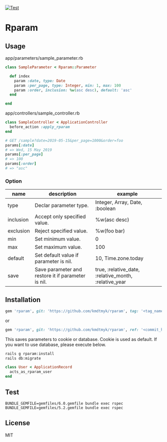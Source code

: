 [![Test](https://github.com/kmdtmyk/rparam/workflows/Test/badge.svg)](https://github.com/kmdtmyk/rparam/actions)

# Rparam

## Usage

app/parameters/sample_parameter.rb

```ruby
class SampleParameter < Rparam::Parameter

  def index
    param :date, type: Date
    param :per_page, type: Integer, min: 1, max: 100
    param :order, inclusion: %w(asc desc), default: 'asc'
  end

end
```

app/controllers/sample_controller.rb

```ruby
class SampleController < ApplicationController
  before_action :apply_rparam
end
```

```ruby
# GET /sample?date=2019-05-15&per_page=1000&order=foo
params[:date]
# => Wed, 15 May 2019
params[:per_page]
# => 100
params[:order]
# => "asc"
```

### Option

|name|description|example|
|-|-|-|
|type|Declar parameter type.|Integer, Array, Date, :boolean|
|inclusion|Accept only specified value.|%w(asc desc)|
|exclusion|Reject specified value.|%w(foo bar)|
|min|Set minimum value.|0|
|max|Set maximum value.|100|
|default|Set default value if parameter is nil.|10, Time.zone.today|
|save|Save parameter and restore it if parameter is nil.|true, :relative_date, :relative_month, :relative_year|

## Installation

```ruby
gem 'rparam', git: 'https://github.com/kmdtmyk/rparam', tag: '<tag_name>'
```

or

```ruby
gem 'rparam', git: 'https://github.com/kmdtmyk/rparam', ref: '<commit_hash>'
```

This saves parameters to cookie or database. Cookie is used as default. If you want to use database, please execute below.

```bash
rails g rparam:install
rails db:migrate
```

```ruby
class User < ApplicationRecord
  acts_as_rparam_user
end
```

## Test

```
BUNDLE_GEMFILE=gemfiles/6.0.gemfile bundle exec rspec
BUNDLE_GEMFILE=gemfiles/5.2.gemfile bundle exec rspec
```

## License

MIT
